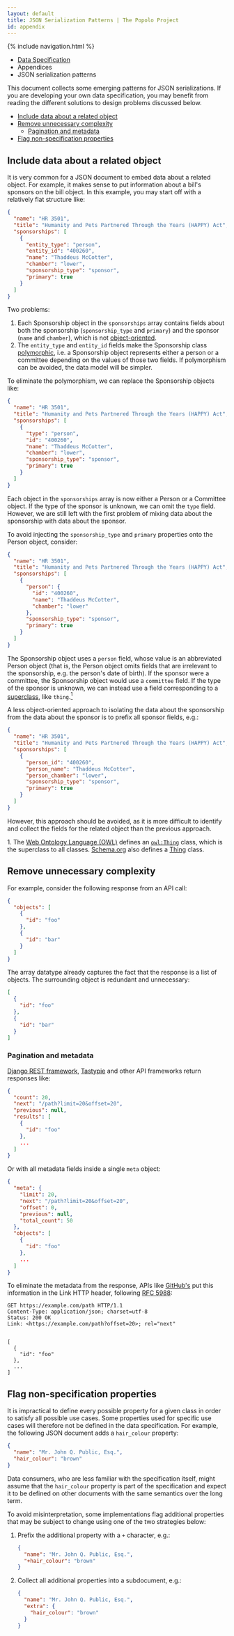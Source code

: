 ```yaml
---
layout: default
title: JSON Serialization Patterns | The Popolo Project
id: appendix
---
```

{% include navigation.html %}

<ul class="breadcrumb">
  <li><a href="/specs/">Data Specification</a></li>
  <li>Appendices</li>
  <li class="active">JSON serialization patterns</li>
</ul>

This document collects some emerging patterns for JSON serializations. If you are developing your own data specification, you may benefit from reading the different solutions to design problems discussed below.

* [Include data about a related object](#relations)
* [Remove unnecessary complexity](#complexity)
  * [Pagination and metadata](#metadata)
* [Flag non-specification properties](#flag-properties)

<h2 id="relations">Include data about a related object</h2>

It is very common for a JSON document to embed data about a related object. For example, it makes sense to put information about a bill's sponsors on the bill object. In this example, you may start off with a relatively flat structure like:

```json
{
  "name": "HR 3501",
  "title": "Humanity and Pets Partnered Through the Years (HAPPY) Act",
  "sponsorships": [
    {
      "entity_type": "person",
      "entity_id": "400260",
      "name": "Thaddeus McCotter",
      "chamber": "lower",
      "sponsorship_type": "sponsor",
      "primary": true
    }
  ]
}
```

Two problems:

1. Each Sponsorship object in the `sponsorships` array contains fields about both the sponsorship (`sponsorship_type` and `primary`) and the sponsor (`name` and `chamber`), which is not [object-oriented](http://en.wikipedia.org/wiki/Object-oriented_modeling).
1. The `entity_type` and `entity_id` fields make the Sponsorship class [polymorphic](http://en.wikipedia.org/wiki/Polymorphism_in_object-oriented_programming), i.e. a Sponsorship object represents either a person or a committee depending on the values of those two fields. If polymorphism can be avoided, the data model will be simpler.

To eliminate the polymorphism, we can replace the Sponsorship objects like:

```json
{
  "name": "HR 3501",
  "title": "Humanity and Pets Partnered Through the Years (HAPPY) Act",
  "sponsorships": [
    {
      "type": "person",
      "id": "400260",
      "name": "Thaddeus McCotter",
      "chamber": "lower",
      "sponsorship_type": "sponsor",
      "primary": true
    }
  ]
}
```

Each object in the `sponsorships` array is now either a Person or a Committee object. If the type of the sponsor is unknown, we can omit the `type` field. However, we are still left with the first problem of mixing data about the sponsorship with data about the sponsor.

To avoid injecting the `sponsorship_type` and `primary` properties onto the Person object, consider:

```json
{
  "name": "HR 3501",
  "title": "Humanity and Pets Partnered Through the Years (HAPPY) Act",
  "sponsorships": [
    {
      "person": {
        "id": "400260",
        "name": "Thaddeus McCotter",
        "chamber": "lower"
      },
      "sponsorship_type": "sponsor",
      "primary": true
    }
  ]
}
```

The Sponsorship object uses a `person` field, whose value is an abbreviated Person object (that is, the Person object omits fields that are irrelevant to the sponsorship, e.g. the person's date of birth). If the sponsor were a committee, the Sponsorship object would use a `committee` field. If the type of the sponsor is unknown, we can instead use a field corresponding to a [superclass](http://en.wikipedia.org/wiki/Superclass_\(computer_science\)#Subclasses_and_superclasses), like `thing`.[<sup>1</sup>](#note1)

A less object-oriented approach to isolating the data about the sponsorship from the data about the sponsor is to prefix all sponsor fields, e.g.:

```json
{
  "name": "HR 3501",
  "title": "Humanity and Pets Partnered Through the Years (HAPPY) Act",
  "sponsorships": [
    {
      "person_id": "400260",
      "person_name": "Thaddeus McCotter",
      "person_chamber": "lower",
      "sponsorship_type": "sponsor",
      "primary": true
    }
  ]
}
```

However, this approach should be avoided, as it is more difficult to identify and collect the fields for the related object than the previous approach.

<p class="note" id="note1">1. The <a href="http://www.w3.org/TR/owl2-overview/">Web Ontology Language (OWL)</a> defines an <code><a href="http://www.w3.org/TR/owl2-syntax/#Classes">owl:Thing</a></code> class, which is the superclass to all classes. <a href="http://schema.org/">Schema.org</a> also defines a <a href="http://schema.org/Thing">Thing</a> class.</p>

<h2 id="complexity">Remove unnecessary complexity</h2>

For example, consider the following response from an API call:

```json
{
  "objects": [
    {
      "id": "foo"
    },
    {
      "id": "bar"
    }
  ]
}
```

The array datatype already captures the fact that the response is a list of objects. The surrounding object is redundant and unnecessary:

```json
[
  {
    "id": "foo"
  },
  {
    "id": "bar"
  }
]
```

<h3 id="metadata">Pagination and metadata</h3>

[Django REST framework](http://django-rest-framework.org/), [Tastypie](http://tastypieapi.org/) and other API frameworks return responses like:

```json
{
  "count": 20,
  "next": "/path?limit=20&offset=20",
  "previous": null,
  "results": [
    {
      "id": "foo"
    },
    ...
  ]
}
```

Or with all metadata fields inside a single `meta` object:

```json
{
  "meta": {
    "limit": 20,
    "next": "/path?limit=20&offset=20",
    "offset": 0,
    "previous": null,
    "total_count": 50
  },
  "objects": [
    {
      "id": "foo"
    },
    ...
  ]
}
```

To eliminate the metadata from the response, APIs like [GitHub's](http://developer.github.com/v3/#pagination) put this information in the Link HTTP header, following [RFC 5988](http://tools.ietf.org/html/rfc5988):

```http
GET https://example.com/path HTTP/1.1
Content-Type: application/json; charset=utf-8
Status: 200 OK
Link: <https://example.com/path?offset=20>; rel="next"


[
  {
    "id": "foo"
  },
  ...
]
```

<h2 id="flag-properties">Flag non-specification properties</h2>

It is impractical to define every possible property for a given class in order to satisfy all possible use cases. Some properties used for specific use cases will therefore not be defined in the data specification. For example, the following JSON document adds a `hair_colour` property:

```json
{
  "name": "Mr. John Q. Public, Esq.",
  "hair_colour": "brown"
}
```

Data consumers, who are less familiar with the specification itself, might assume that the `hair_colour` property is part of the specification and expect it to be defined on other documents with the same semantics over the long term.

To avoid misinterpretation, some implementations flag additional properties that may be subject to change using one of the two strategies below:

1. Prefix the additional property with a `+` character, e.g.:

    ```json
    {
      "name": "Mr. John Q. Public, Esq.",
      "+hair_colour": "brown"
    }
    ```

1. Collect all additional properties into a subdocument, e.g.:

    ```json
    {
      "name": "Mr. John Q. Public, Esq.",
      "extra": {
        "hair_colour": "brown"
      }
    }
    ```
